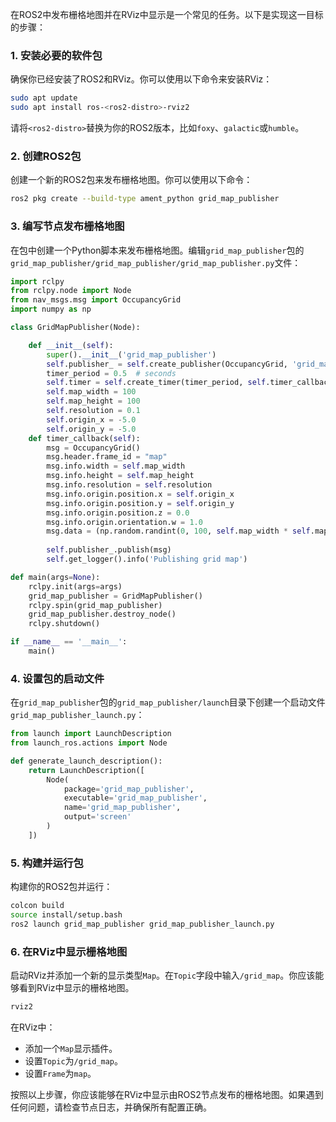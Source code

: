 在ROS2中发布栅格地图并在RViz中显示是一个常见的任务。以下是实现这一目标的步骤：

### 1. 安装必要的软件包
确保你已经安装了ROS2和RViz。你可以使用以下命令来安装RViz：

```bash
sudo apt update
sudo apt install ros-<ros2-distro>-rviz2
```
请将`<ros2-distro>`替换为你的ROS2版本，比如`foxy`、`galactic`或`humble`。

### 2. 创建ROS2包
创建一个新的ROS2包来发布栅格地图。你可以使用以下命令：

```bash
ros2 pkg create --build-type ament_python grid_map_publisher
```

### 3. 编写节点发布栅格地图
在包中创建一个Python脚本来发布栅格地图。编辑`grid_map_publisher`包的`grid_map_publisher/grid_map_publisher/grid_map_publisher.py`文件：

```python
import rclpy
from rclpy.node import Node
from nav_msgs.msg import OccupancyGrid
import numpy as np

class GridMapPublisher(Node):

    def __init__(self):
        super().__init__('grid_map_publisher')
        self.publisher_ = self.create_publisher(OccupancyGrid, 'grid_map', 10)
        timer_period = 0.5  # seconds
        self.timer = self.create_timer(timer_period, self.timer_callback)
        self.map_width = 100
        self.map_height = 100
        self.resolution = 0.1
        self.origin_x = -5.0
        self.origin_y = -5.0
    def timer_callback(self):
        msg = OccupancyGrid()
        msg.header.frame_id = "map"
        msg.info.width = self.map_width
        msg.info.height = self.map_height
        msg.info.resolution = self.resolution
        msg.info.origin.position.x = self.origin_x
        msg.info.origin.position.y = self.origin_y
        msg.info.origin.position.z = 0.0
        msg.info.origin.orientation.w = 1.0
        msg.data = (np.random.randint(0, 100, self.map_width * self.map_height)).tolist()
        
        self.publisher_.publish(msg)
        self.get_logger().info('Publishing grid map')

def main(args=None):
    rclpy.init(args=args)
    grid_map_publisher = GridMapPublisher()
    rclpy.spin(grid_map_publisher)
    grid_map_publisher.destroy_node()
    rclpy.shutdown()

if __name__ == '__main__':
    main()
```

### 4. 设置包的启动文件
在`grid_map_publisher`包的`grid_map_publisher/launch`目录下创建一个启动文件`grid_map_publisher_launch.py`：

```python
from launch import LaunchDescription
from launch_ros.actions import Node

def generate_launch_description():
    return LaunchDescription([
        Node(
            package='grid_map_publisher',
            executable='grid_map_publisher',
            name='grid_map_publisher',
            output='screen'
        )
    ])
```

### 5. 构建并运行包
构建你的ROS2包并运行：

```bash
colcon build
source install/setup.bash
ros2 launch grid_map_publisher grid_map_publisher_launch.py
```

### 6. 在RViz中显示栅格地图
启动RViz并添加一个新的显示类型`Map`。在`Topic`字段中输入`/grid_map`。你应该能够看到RViz中显示的栅格地图。

```bash
rviz2
```

在RViz中：
- 添加一个`Map`显示插件。
- 设置`Topic`为`/grid_map`。
- 设置`Frame`为`map`。

按照以上步骤，你应该能够在RViz中显示由ROS2节点发布的栅格地图。如果遇到任何问题，请检查节点日志，并确保所有配置正确。